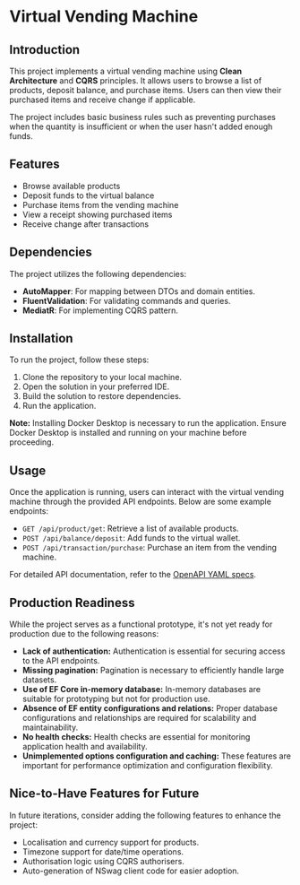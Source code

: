 # Virtual Vending Machine

## Introduction

This project implements a virtual vending machine using **Clean Architecture** and **CQRS** principles. It allows users to browse a list of products, deposit balance, and purchase items. Users can then view their purchased items and receive change if applicable.

The project includes basic business rules such as preventing purchases when the quantity is insufficient or when the user hasn't added enough funds.

## Features

- Browse available products
- Deposit funds to the virtual balance
- Purchase items from the vending machine
- View a receipt showing purchased items
- Receive change after transactions

## Dependencies

The project utilizes the following dependencies:

- **AutoMapper**: For mapping between DTOs and domain entities.
- **FluentValidation**: For validating commands and queries.
- **MediatR**: For implementing CQRS pattern.

## Installation

To run the project, follow these steps:

1. Clone the repository to your local machine.
2. Open the solution in your preferred IDE.
3. Build the solution to restore dependencies.
4. Run the application.

**Note:** Installing Docker Desktop is necessary to run the application. Ensure Docker Desktop is installed and running on your machine before proceeding.

## Usage

Once the application is running, users can interact with the virtual vending machine through the provided API endpoints. Below are some example endpoints:

- `GET /api/product/get`: Retrieve a list of available products.
- `POST /api/balance/deposit`: Add funds to the virtual wallet.
- `POST /api/transaction/purchase`: Purchase an item from the vending machine.

For detailed API documentation, refer to the [OpenAPI YAML specs](https://app.swaggerhub.com/apis-docs/BARRYGUVENKAYA/vending-machine_api/1.0#/).

## Production Readiness

While the project serves as a functional prototype, it's not yet ready for production due to the following reasons:

- **Lack of authentication:** Authentication is essential for securing access to the API endpoints.
- **Missing pagination:** Pagination is necessary to efficiently handle large datasets.
- **Use of EF Core in-memory database:** In-memory databases are suitable for prototyping but not for production use.
- **Absence of EF entity configurations and relations:** Proper database configurations and relationships are required for scalability and maintainability.
- **No health checks:** Health checks are essential for monitoring application health and availability.
- **Unimplemented options configuration and caching:** These features are important for performance optimization and configuration flexibility.

## Nice-to-Have Features for Future

In future iterations, consider adding the following features to enhance the project:

- Localisation and currency support for products.
- Timezone support for date/time operations.
- Authorisation logic using CQRS authorisers.
- Auto-generation of NSwag client code for easier adoption.
